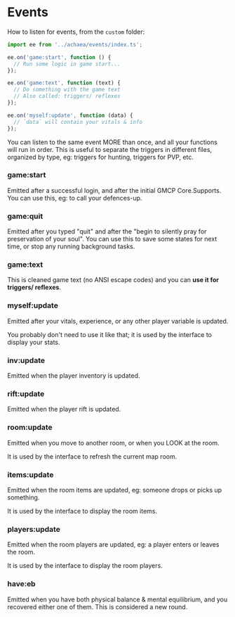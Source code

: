 # Events

How to listen for events, from the `custom` folder:

```js
import ee from '../achaea/events/index.ts';

ee.on('game:start', function () {
  // Run some logic in game start...
});

ee.on('game:text', function (text) {
  // Do something with the game text
  // Also called: triggers/ reflexes
});

ee.on('myself:update', function (data) {
  // `data` will contain your vitals & info
});
```

You can listen to the same event MORE than once, and all your functions will run in order.
This is useful to separate the triggers in different files, organized by type, eg: triggers for hunting, triggers for PVP, etc.

### game:start

Emitted after a successful login, and after the initial GMCP Core.Supports.
You can use this, eg: to call your defences-up.

### game:quit

Emitted after you typed "quit" and after the "begin to silently pray for preservation of your soul".
You can use this to save some states for next time, or stop any running background tasks.

### game:text

This is cleaned game text (no ANSI escape codes) and you can **use it for triggers/ reflexes**.

### myself:update

Emitted after your vitals, experience, or any other player variable is updated.

You probably don't need to use it like that; it is used by the interface to display your stats.

### inv:update

Emitted when the player inventory is updated.

### rift:update

Emitted when the player rift is updated.

### room:update

Emitted when you move to another room, or when you LOOK at the room.

It is used by the interface to refresh the current map room.

### items:update

Emitted when the room items are updated, eg: someone drops or picks up something.

It is used by the interface to display the room items.

### players:update

Emitted when the room players are updated, eg: a player enters or leaves the room.

It is used by the interface to display the room players.

### have:eb

Emitted when you have both physical balance & mental equilibrium, and you recovered either one of them.
This is considered a new round.
